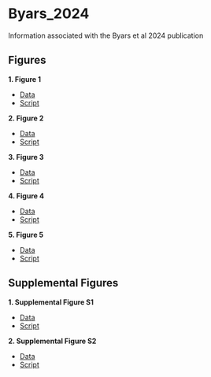 # Byars_2024
Information associated with the Byars et al 2024 publication

## Figures

**1. Figure 1**

- [Data](https://github.com/riddlenc/Byars_2024/blob/6292cdce84d4ecfc0fc511cca4ed9a4d50831e54/Data%201.zip)
- [Script](https://github.com/riddlenc/Byars_2024/blob/a5f8625408b0da4ee7e49b14c4632a48574f740b/Figure%201.Rmd)


**2. Figure 2**

- [Data](https://github.com/riddlenc/Byars_2024/blob/56156db3f2f0e3f6ee086fb67ffdf0173da3ee09/Data%202.zip)
- [Script](https://github.com/riddlenc/Byars_2024/blob/6c9527b0eeb0711ee4ef5d4937347d904ee76460/Figure%202.Rmd)


**3. Figure 3**

- [Data](https://github.com/riddlenc/Byars_2024/blob/f9905750185d23c1a72d0f5396b9792be2f607be/Data%203.zip)
- [Script](https://github.com/riddlenc/Byars_2024/blob/6d292a2890a2179bc7ee990bec10caa43405e54b/Figure%203.Rmd)

     
**4. Figure 4**

- [Data](https://github.com/riddlenc/Byars_2024/blob/bdef5ceb44d1a256ec3dea5b39ef61f58a9f1a81/Data%204.zip)
- [Script](https://github.com/riddlenc/Byars_2024/blob/9154cf28505202ebbc008e4f22ae3e8e49b25ffc/Figure%204.Rmd)


**5. Figure 5**

- [Data](https://github.com/riddlenc/Byars_2024/blob/d18c4bf522edee3d7e86e446102cf54ff5dc4969/Data%205.zip)
- [Script](https://github.com/riddlenc/Byars_2024/blob/807117d1cfb3159a72f64b94865a58c9fc07fcfd/Figure%205.Rmd)

## Supplemental Figures

**1. Supplemental Figure S1**

- [Data](https://github.com/riddlenc/Byars_2024/blob/48dfb82b8de1617659d286766f844955e698c3d6/Data%20S1.zip)
- [Script](https://github.com/riddlenc/Byars_2024/blob/a867a5dea06b0aac11b0052f97b5d2c17e351e08/Supplemental%20Figure%201.Rmd)

**2. Supplemental Figure S2**

- [Data](https://github.com/riddlenc/Byars_2024/blob/93ee9bf246319b85d72edb0ddcf7fad77b0c31c7/Data%20S2.zip)
- [Script](https://github.com/riddlenc/Byars_2024/blob/62a5b6febc696ec1fc737c54972dc9acc03cd1af/Supplemental%20Figure%202.Rmd)



